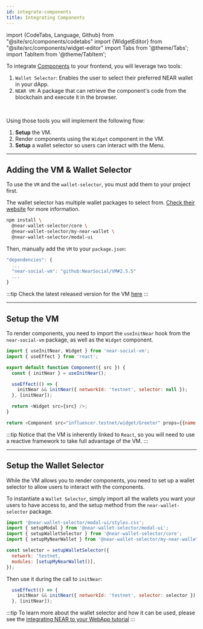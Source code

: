 ```yaml
---
id: integrate-components
title: Integrating Components
---
```

import {CodeTabs, Language, Github} from "@site/src/components/codetabs"
import {WidgetEditor} from "@site/src/components/widget-editor"
import Tabs from '@theme/Tabs';
import TabItem from '@theme/TabItem';

To integrate [Components](../3.near-components/what-is.md) to your frontend, you will leverage two tools:
1. `Wallet Selector`: Enables the user to select their preferred NEAR wallet in your dApp.
2. `NEAR VM`: A package that can retrieve the component's code from the blockchain and execute it in the browser. 

<br/>

Using those tools you will implement the following flow:
1. **Setup** the VM.
2. Render components using the `Widget` component in the VM.
3. **Setup** a wallet selector so users can interact with the Menu.

---

## Adding the VM & Wallet Selector
To use the `VM` and the `wallet-selector`, you must add them to your project first.

The wallet selector has multiple wallet packages to select from. [Check their website](https://github.com/near/wallet-selector#installation-and-usage) for more information.

```bash
npm install \
  @near-wallet-selector/core \
  @near-wallet-selector/my-near-wallet \
  @near-wallet-selector/modal-ui
```

Then, manually add the `VM` to your `package.json`:

```js
"dependencies": {
  ...
  "near-social-vm": "github:NearSocial/VM#2.5.5"
  ...
}
```

:::tip
Check the latest released version for the VM [here](https://github.com/NearSocial/VM/releases)
:::

---

## Setup the VM
To render components, you need to import the `useInitNear` hook from the `near-social-vm` package, as well as the `Widget` component.

```js
import { useInitNear, Widget } from 'near-social-vm';
import { useEffect } from 'react';

export default function Component({ src }) {
  const { initNear } = useInitNear();

  useEffect(() => {
    initNear && initNear({ networkId: 'testnet', selector: null });
  }, [initNear]);

  return <Widget src={src} />;
}

return <Component src="influencer.testnet/widget/Greeter" props={{name: "Anna", amount: 2}} />
```

:::tip
Notice that the VM is inherently linked to `React`, so you will need to use a reactive framework to take full advantage of the VM.
:::

---

## Setup the Wallet Selector
While the VM allows you to render components, you need to set up a wallet selector to allow users to interact with the components.

To instantiate a `Wallet Selector`, simply import all the wallets you want your users to have access to, and the setup method from the `near-wallet-selector` package.

```js
import '@near-wallet-selector/modal-ui/styles.css';
import { setupModal } from '@near-wallet-selector/modal-ui';
import { setupWalletSelector } from '@near-wallet-selector/core';
import { setupMyNearWallet } from '@near-wallet-selector/my-near-wallet';

const selector = setupWalletSelector({
  network: 'testnet,
  modules: [setupMyNearWallet()],
});
```

Then use it during the call to `initNear`:

```js
  useEffect(() => {
    initNear && initNear({ networkId: 'testnet', selector: selector });
  }, [initNear]);
```

:::tip
To learn more about the wallet selector and how it can be used, please see the [integrating NEAR to your WebApp tutorial](./integrate-contracts.md)
:::